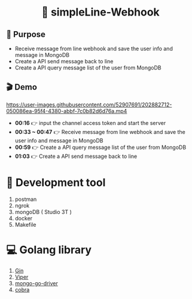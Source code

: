# <h1 align="center"> :bell: simpleLine-Webhook </h1> 

## 💪 Purpose
- Receive message from line webhook and save the user info and message in MongoDB
- Create a API send message back to line
- Create a API query message list of the user from MongoDB

## :clapper: Demo
https://user-images.githubusercontent.com/52907691/202882712-050086ea-95f4-4380-abbf-7c0b82d6d76a.mp4

- **00:16** :point_right: input the channel access token and start the server
- **00:33 ~ 00:47** :point_right: Receive message from line webhook and save the user info and message in MongoDB
- **00:59** :point_right: Create a API query message list of the user from MongoDB
- **01:03** :point_right: Create a API send message back to line

# :toolbox: Development tool
1. postman
1. ngrok
1. mongoDB ( Studio 3T )
1. docker
1. Makefile

# :computer: Golang library
1. [Gin](https://github.com/gin-gonic/gin)
1. [Viper](https://github.com/spf13/viper)
1. [mongo-go-driver](https://github.com/mongodb/mongo-go-driver)
1. [cobra](https://github.com/spf13/cobra)
